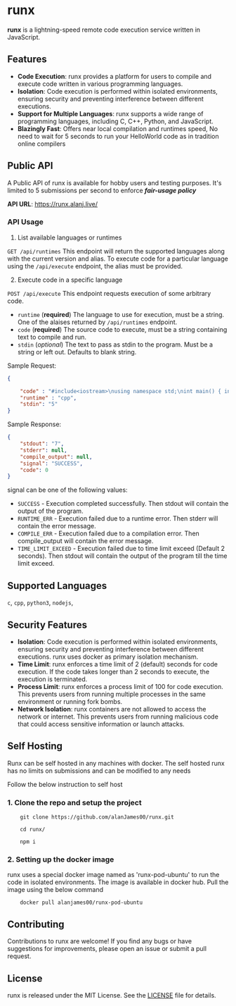 # runx

**runx** is a lightning-speed remote code execution service written in JavaScript.

## Features

- **Code Execution**: runx provides a platform for users to compile and execute code written in various programming languages.
- **Isolation**: Code execution is performed within isolated environments, ensuring security and preventing interference between different executions.
- **Support for Multiple Languages**: runx supports a wide range of programming languages, including C, C++, Python, and JavaScript.
- **Blazingly Fast**: Offers near local compilation and runtimes speed, No need to wait for 5 seconds to run your HelloWorld code as in tradition online compilers


## Public API
A Public API of runx is available for hobby users and testing purposes. It's limited to 5 submissions per second to enforce ***fair-usage policy***

**API URL**: https://runx.alanj.live/

### API Usage

1. List available languages or runtimes

`GET /api/runtimes`
This endpoint will return the supported languages along with the current version and alias. To execute
code for a particular language using the `/api/execute` endpoint, the alias must
be provided.

2. Execute code in a specific language

`POST /api/execute`
This endpoint requests execution of some arbitrary code.

-   `runtime` (**required**) The language to use for execution, must be a string. One of the alaises returned by `/api/runtimes` endpoint.
-   `code` (**required**) The source code to execute, must be a string containing text to compile and run.
-   `stdin` (_optional_) The text to pass as stdin to the program. Must be a string or left out. Defaults to blank string.

Sample Request:
```json
{

    "code" : "#include<iostream>\nusing namespace std;\nint main() { int a; cin>>a; cout<<(a+2); return 0; }",
    "runtime" : "cpp",
    "stdin": "5"
}
```

Sample Response:
```json
{
    "stdout": "7",
    "stderr": null,
    "compile_output": null,
    "signal": "SUCCESS",
    "code": 0
}
```

signal can be one of the following values:
-   `SUCCESS` - Execution completed successfully. Then stdout will contain the output of the program.
-   `RUNTIME_ERR` - Execution failed due to a runtime error. Then stderr will contain the error message.
-   `COMPILE_ERR` - Execution failed due to a compilation error. Then compile_output will contain the error message.
-   `TIME_LIMIT_EXCEED` - Execution failed due to time limit exceed (Default 2 seconds). Then stdout will contain the output of the program till the time limit exceed.

## Supported Languages
`c`,
`cpp`,
`python3`,
`nodejs`,

## Security Features
- **Isolation**: Code execution is performed within isolated environments, ensuring security and preventing interference between different executions. runx uses docker as primary isolation mechanism.
- **Time Limit**: runx enforces a time limit of 2 (default) seconds for code execution. If the code takes longer than 2 seconds to execute, the execution is terminated.
- **Process Limit**: runx enforces a process limit of 100 for code execution. This prevents users from running multiple processes in the same environment or running fork bombs.
- **Network Isolation**: runx containers are not allowed to access the network or internet. This prevents users from running malicious code that could access sensitive information or launch attacks.

## Self Hosting
Runx can be self hosted in any machines with docker. The self hosted runx has no limits on submissions and can be modified to any needs

Follow the below instruction to self host

### 1. Clone the repo and setup the project
```
    git clone https://github.com/alanJames00/runx.git

    cd runx/
    
    npm i
```


### 2. Setting up the docker image 

runx uses a special docker image named as 'runx-pod-ubuntu' to run the code in isolated environments. The image is available in docker hub. Pull the image using the below command

```
    docker pull alanjames00/runx-pod-ubuntu
```

## Contributing

Contributions to runx are welcome! If you find any bugs or have suggestions for improvements, please open an issue or submit a pull request.

## License

runx is released under the MIT License. See the [LICENSE](LICENSE) file for details.

